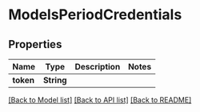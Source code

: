 # ModelsPeriodCredentials

## Properties

Name | Type | Description | Notes
------------ | ------------- | ------------- | -------------
**token** | **String** |  |

[[Back to Model list]](./README.md#documentation-for-models) [[Back to API list]](./README.md#documentation-for-api-endpoints) [[Back to README]](../README.md)
